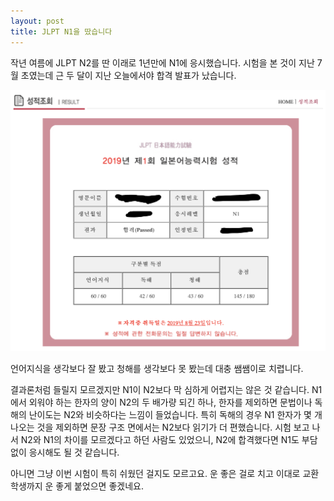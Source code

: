 ```yaml
---
layout: post
title: JLPT N1을 땄습니다
---
```


작년 여름에 JLPT N2를 딴 이래로 1년만에 N1에 응시했습니다.
시험을 본 것이 지난 7월 초였는데 근 두 달이 지난 오늘에서야 합격 발표가 났습니다.

![jlpt-n1](/assets/img/lifelog/190827/1.png)

언어지식을 생각보다 잘 봤고 청해를 생각보다 못 봤는데 대충 쌤쌤이로 치렵니다.

결과론처럼 들릴지 모르겠지만 N1이 N2보다 막 심하게 어렵지는 않은 것 같습니다.
N1에서 외워야 하는 한자의 양이 N2의 두 배가량 되긴 하나, 한자를 제외하면 문법이나 독해의 난이도는 N2와 비슷하다는 느낌이 들었습니다.
특히 독해의 경우 N1 한자가 몇 개 나오는 것을 제외하면 문장 구조 면에서는 N2보다 읽기가 더 편했습니다.
시험 보고 나서 N2와 N1의 차이를 모르겠다고 하던 사람도 있었으니, N2에 합격했다면 N1도 부담 없이 응시해도 될 것 같습니다.

아니면 그냥 이번 시험이 특히 쉬웠던 걸지도 모르고요. 운 좋은 걸로 치고 이대로 교환학생까지 운 좋게 붙었으면 좋겠네요.
